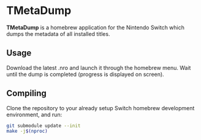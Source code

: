 # TMetaDump

**TMetaDump** is a homebrew application for the Nintendo Switch which dumps the metadata of all installed titles.

## Usage

Download the latest .nro and launch it through the homebrew menu. Wait until the dump is completed (progress is displayed on screen).

## Compiling

Clone the repository to your already setup Switch homebrew development environment, and run:

```bash
git submodule update --init
make -j$(nproc)
```
